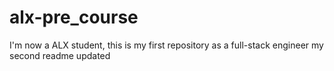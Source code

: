 # alx-pre_course
I'm now a ALX student, this is my first repository as a full-stack engineer
my second readme updated
